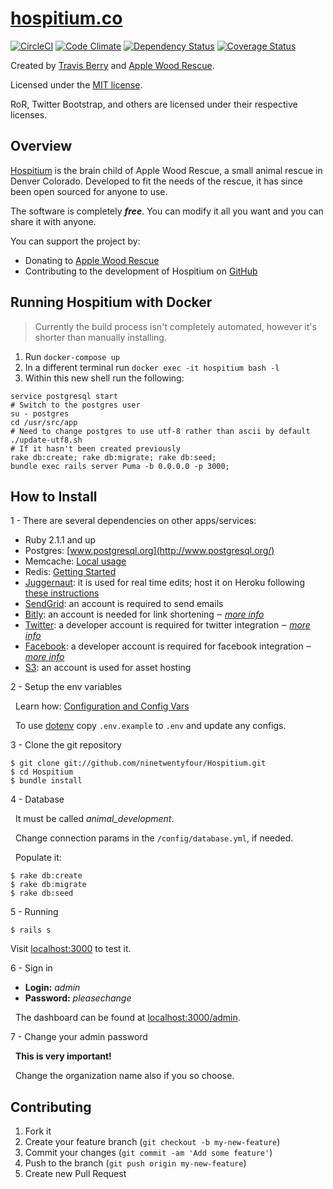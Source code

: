 # [hospitium.co](https://hospitium.co/)

[![CircleCI](https://circleci.com/gh/ninetwentyfour/Hospitium.svg?style=svg)](https://circleci.com/gh/ninetwentyfour/Hospitium) [![Code Climate](https://codeclimate.com/github/ninetwentyfour/Hospitium.png)](https://codeclimate.com/github/ninetwentyfour/Hospitium) [![Dependency Status](https://gemnasium.com/ninetwentyfour/Hospitium.png)](https://gemnasium.com/ninetwentyfour/Hospitium) [![Coverage Status](https://coveralls.io/repos/ninetwentyfour/Hospitium/badge.png?branch=master)](https://coveralls.io/r/ninetwentyfour/Hospitium)

Created by [Travis Berry](http://www.travisberry.com) and [Apple Wood Rescue](http://www.applewoodrescue.org).

Licensed under the [MIT license](http://www.opensource.org/licenses/mit-license.php).

RoR, Twitter Bootstrap, and others are licensed under their respective licenses.

## Overview

[Hospitium](http://hospitium.co/) is the brain child of Apple Wood Rescue, a small animal rescue in Denver Colorado. Developed to fit the needs of the rescue, it has since been open sourced for anyone to use.

The software is completely **_free_**. You can modify it all you want and you can share it with anyone.

You can support the project by:

- Donating to [Apple Wood Rescue](http://www.applewoodrescue.org/donate/)
- Contributing to the development of Hospitium on [GitHub](https://github.com/ninetwentyfour/Hospitium)

## Running Hospitium with Docker
> Currently the build process isn't completely automated, however it's shorter than manually installing.
1. Run `docker-compose up`
2. In a different terminal run `docker exec -it hospitium bash -l`
3. Within this new shell run the following:
```
service postgresql start
# Switch to the postgres user
su - postgres
cd /usr/src/app
# Need to change postgres to use utf-8 rather than ascii by default
./update-utf8.sh
# If it hasn't been created previously
rake db:create; rake db:migrate; rake db:seed;
bundle exec rails server Puma -b 0.0.0.0 -p 3000;
```

## How to Install

1 - There are several dependencies on other apps/services:

- Ruby 2.1.1 and up
- Postgres: [www.postgresql.org](http://www.postgresql.org/)
- Memcache: [Local usage](https://devcenter.heroku.com/articles/memcachier#local-usage)
- Redis: [Getting Started](http://redis.io/topics/quickstart)
- [Juggernaut](https://github.com/maccman/juggernaut): it is used for real time edits; host it on Heroku following [these instructions](https://gist.github.com/1003748)
- [SendGrid](http://sendgrid.com/): an account is required to send emails
- [Bitly](https://bitly.com/): an account is needed for link shortening ‒ _[more info](https://bitly.com/a/your_api_key)_
- [Twitter](https://twitter.com/): a developer account is required for twitter integration ‒ _[more info](https://dev.twitter.com/)_
- [Facebook](http://www.facebook.com/): a developer account is required for facebook integration ‒ _[more info](http://developers.facebook.com/)_
- [S3](http://aws.amazon.com/s3/): an account is used for asset hosting

2 - Setup the env variables

&nbsp;&nbsp;Learn how: [Configuration and Config Vars](http://devcenter.heroku.com/articles/config-vars#local_setup)

&nbsp;&nbsp;To use [dotenv](https://github.com/bkeepers/dotenv) copy `.env.example` to `.env` and update any configs.

3 - Clone the git repository

```console
$ git clone git://github.com/ninetwentyfour/Hospitium.git
$ cd Hospitium
$ bundle install
```

4 - Database

&nbsp;&nbsp;It must be called _animal_development_.

&nbsp;&nbsp;Change connection params in the `/config/database.yml`, if needed.

&nbsp;&nbsp;Populate it:

```console
$ rake db:create
$ rake db:migrate
$ rake db:seed
```

5 - Running

```console
$ rails s
```

Visit [localhost:3000](http://localhost:3000) to test it.

6 - Sign in

- **Login:** _admin_
- **Password:** _pleasechange_

&nbsp;&nbsp;The dashboard can be found at [localhost:3000/admin](http://localhost:3000/admin).

7 - Change your admin password

&nbsp;&nbsp;**This is very important!**

&nbsp;&nbsp;Change the organization name also if you so choose.

## Contributing

1. Fork it
1. Create your feature branch (`git checkout -b my-new-feature`)
1. Commit your changes (`git commit -am 'Add some feature'`)
1. Push to the branch (`git push origin my-new-feature`)
1. Create new Pull Request
